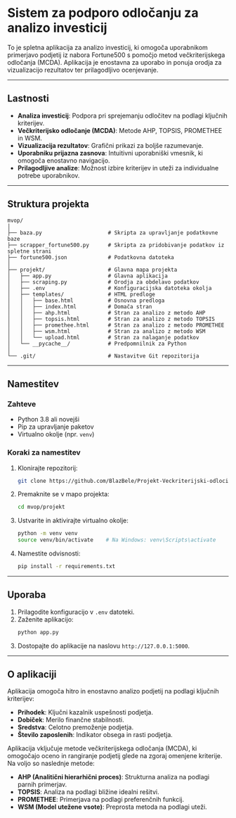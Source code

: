 # Sistem za podporo odločanju za analizo investicij

To je spletna aplikacija za analizo investicij, ki omogoča uporabnikom primerjavo podjetij iz nabora Fortune500 s pomočjo metod večkriterijskega odločanja (MCDA). Aplikacija je enostavna za uporabo in ponuja orodja za vizualizacijo rezultatov ter prilagodljivo ocenjevanje.

---

## Lastnosti

- **Analiza investicij**: Podpora pri sprejemanju odločitev na podlagi ključnih kriterijev.
- **Večkriterijsko odločanje (MCDA)**: Metode AHP, TOPSIS, PROMETHEE in WSM.
- **Vizualizacija rezultatov**: Grafični prikazi za boljše razumevanje.
- **Uporabniku prijazna zasnova**: Intuitivni uporabniški vmesnik, ki omogoča enostavno navigacijo.
- **Prilagodljive analize**: Možnost izbire kriterijev in uteži za individualne potrebe uporabnikov.

---

## Struktura projekta

```plaintext
mvop/
│
├── baza.py                     # Skripta za upravljanje podatkovne baze
├── scrapper_fortune500.py      # Skripta za pridobivanje podatkov iz spletne strani
├── fortune500.json             # Podatkovna datoteka
│
├── projekt/                    # Glavna mapa projekta
│   ├── app.py                  # Glavna aplikacija
│   ├── scraping.py             # Orodja za obdelavo podatkov
│   ├── .env                    # Konfiguracijska datoteka okolja
│   ├── templates/              # HTML predloge
│   │   ├── base.html           # Osnovna predloga
│   │   ├── index.html          # Domača stran
│   │   ├── ahp.html            # Stran za analizo z metodo AHP
│   │   ├── topsis.html         # Stran za analizo z metodo TOPSIS
│   │   ├── promethee.html      # Stran za analizo z metodo PROMETHEE
│   │   ├── wsm.html            # Stran za analizo z metodo WSM
│   │   └── upload.html         # Stran za nalaganje podatkov
│   └── __pycache__/            # Predpomnilnik za Python
│
└── .git/                       # Nastavitve Git repozitorija
```

---

## Namestitev

### Zahteve

- Python 3.8 ali novejši
- Pip za upravljanje paketov
- Virtualno okolje (npr. `venv`)

### Koraki za namestitev

1. Klonirajte repozitorij:
   ```bash
   git clone https://github.com/BlazBele/Projekt-Veckriterijski-odlocitveni-modeli.git
   ```
2. Premaknite se v mapo projekta:
   ```bash
   cd mvop/projekt
   ```
3. Ustvarite in aktivirajte virtualno okolje:
   ```bash
   python -m venv venv
   source venv/bin/activate    # Na Windows: venv\Scripts\activate
   ```
4. Namestite odvisnosti:
   ```bash
   pip install -r requirements.txt
   ```

---

## Uporaba

1. Prilagodite konfiguracijo v `.env` datoteki.
2. Zaženite aplikacijo:
   ```bash
   python app.py
   ```
3. Dostopajte do aplikacije na naslovu `http://127.0.0.1:5000`.

---

## O aplikaciji

Aplikacija omogoča hitro in enostavno analizo podjetij na podlagi ključnih kriterijev:

- **Prihodek**: Ključni kazalnik uspešnosti podjetja.
- **Dobiček**: Merilo finančne stabilnosti.
- **Sredstva**: Celotno premoženje podjetja.
- **Število zaposlenih**: Indikator obsega in rasti podjetja.

Aplikacija vključuje metode večkriterijskega odločanja (MCDA), ki omogočajo oceno in rangiranje podjetij glede na zgoraj omenjene kriterije. Na voljo so naslednje metode:

- **AHP (Analitični hierarhični proces)**: Strukturna analiza na podlagi parnih primerjav.
- **TOPSIS**: Analiza na podlagi bližine idealni rešitvi.
- **PROMETHEE**: Primerjava na podlagi preferenčnih funkcij.
- **WSM (Model utežene vsote)**: Preprosta metoda na podlagi uteži.
